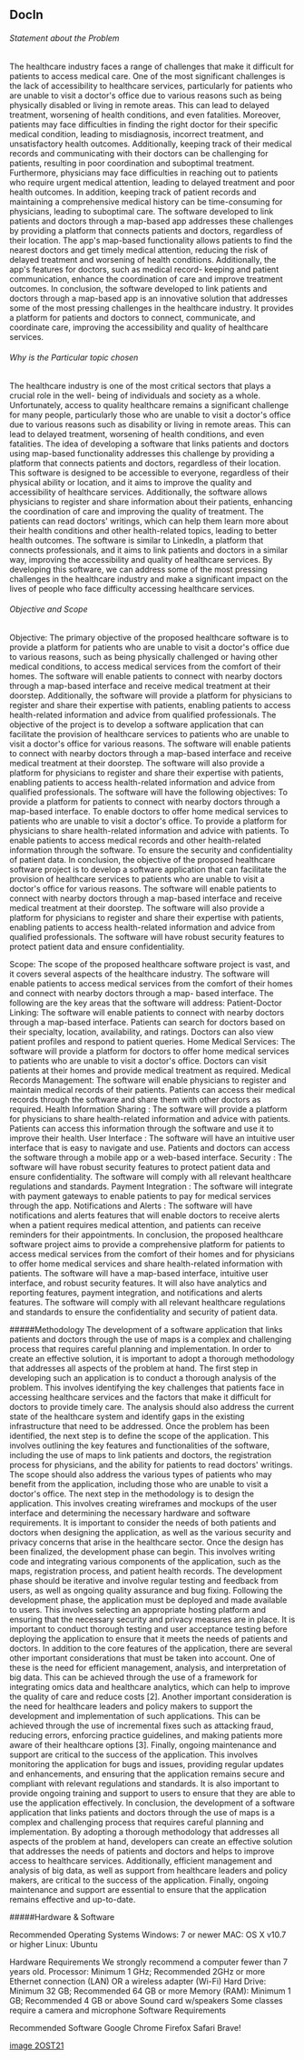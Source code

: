 ## DocIn

###### Statement about the Problem
The healthcare industry faces a range of challenges that make it difficult for patients to access
medical care. One of the most significant challenges is the lack of accessibility to healthcare
services, particularly for patients who are unable to visit a doctor's office due to various
reasons such as being physically disabled or living in remote areas. This can lead to delayed
treatment, worsening of health conditions, and even fatalities.
Moreover, patients may face difficulties in finding the right doctor for their specific medical
condition, leading to misdiagnosis, incorrect treatment, and unsatisfactory health outcomes.
Additionally, keeping track of their medical records and communicating with their doctors
can be challenging for patients, resulting in poor coordination and suboptimal treatment.
Furthermore, physicians may face difficulties in reaching out to patients who require urgent
medical attention, leading to delayed treatment and poor health outcomes. In addition,
keeping track of patient records and maintaining a comprehensive medical history can be
time-consuming for physicians, leading to suboptimal care.
The software developed to link patients and doctors through a map-based app addresses
these challenges by providing a platform that connects patients and doctors, regardless of
their location. The app's map-based functionality allows patients to find the nearest doctors
and get timely medical attention, reducing the risk of delayed treatment and worsening of
health conditions. Additionally, the app's features for doctors, such as medical record-
keeping and patient communication, enhance the coordination of care and improve
treatment outcomes.
In conclusion, the software developed to link patients and doctors through a map-based app
is an innovative solution that addresses some of the most pressing challenges in the
healthcare industry. It provides a platform for patients and doctors to connect, communicate,
and coordinate care, improving the accessibility and quality of healthcare services.


###### Why is the Particular topic chosen
The healthcare industry is one of the most critical sectors that plays a crucial role in the well-
being of individuals and society as a whole. Unfortunately, access to quality healthcare
remains a significant challenge for many people, particularly those who are unable to visit a
doctor's office due to various reasons such as disability or living in remote areas. This can
lead to delayed treatment, worsening of health conditions, and even fatalities.
The idea of developing a software that links patients and doctors using map-based
functionality addresses this challenge by providing a platform that connects patients and
doctors, regardless of their location. This software is designed to be accessible to everyone,
regardless of their physical ability or location, and it aims to improve the quality and
accessibility of healthcare services.
Additionally, the software allows physicians to register and share information about their
patients, enhancing the coordination of care and improving the quality of treatment. The
patients can read doctors' writings, which can help them learn more about their health
conditions and other health-related topics, leading to better health outcomes.
The software is similar to LinkedIn, a platform that connects professionals, and it aims to
link patients and doctors in a similar way, improving the accessibility and quality of
healthcare services. By developing this software, we can address some of the most pressing
challenges in the healthcare industry and make a significant impact on the lives of people
who face difficulty accessing healthcare services.


###### Objective and Scope
Objective: The primary objective of the proposed healthcare software is to provide a
platform for patients who are unable to visit a doctor's office due to various reasons, such as
being physically challenged or having other medical conditions, to access medical services
from the comfort of their homes. The software will enable patients to connect with nearby
doctors through a map-based interface and receive medical treatment at their doorstep.
Additionally, the software will provide a platform for physicians to register and share their
expertise with patients, enabling patients to access health-related information and advice
from qualified professionals.
The objective of the project is to develop a software application that can facilitate the
provision of healthcare services to patients who are unable to visit a doctor's office for
various reasons. The software will enable patients to connect with nearby doctors through a
map-based interface and receive medical treatment at their doorstep. The software will also
provide a platform for physicians to register and share their expertise with patients, enabling
patients to access health-related information and advice from qualified professionals.
The software will have the following objectives:
To provide a platform for patients to connect with nearby doctors through a map-based
interface.
To enable doctors to offer home medical services to patients who are unable to visit a
doctor's office.
To provide a platform for physicians to share health-related information and advice with
patients.
To enable patients to access medical records and other health-related information through
the software.
To ensure the security and confidentiality of patient data.
In conclusion, the objective of the proposed healthcare software project is to develop a
software application that can facilitate the provision of healthcare services to patients who
are unable to visit a doctor's office for various reasons. The software will enable patients to
connect with nearby doctors through a map-based interface and receive medical treatment
at their doorstep. The software will also provide a platform for physicians to register and
share their expertise with patients, enabling patients to access health-related information
and advice from qualified professionals. The software will have robust security features to
protect patient data and ensure confidentiality.

Scope: The scope of the proposed healthcare software project is vast, and it covers several
aspects of the healthcare industry. The software will enable patients to access medical
services from the comfort of their homes and connect with nearby doctors through a map-
based interface. The following are the key areas that the software will address:
Patient-Doctor Linking: The software will enable patients to connect with nearby doctors
through a map-based interface. Patients can search for doctors based on their specialty,
location, availability, and ratings. Doctors can also view patient profiles and respond to
patient queries.
Home Medical Services: The software will provide a platform for doctors to offer home
medical services to patients who are unable to visit a doctor's office. Doctors can visit
patients at their homes and provide medical treatment as required.
Medical Records Management: The software will enable physicians to register and maintain
medical records of their patients. Patients can access their medical records through the
software and share them with other doctors as required.
Health Information Sharing : The software will provide a platform for physicians to share
health-related information and advice with patients. Patients can access this information
through the software and use it to improve their health.
User Interface : The software will have an intuitive user interface that is easy to navigate and
use. Patients and doctors can access the software through a mobile app or a web-based
interface.
Security : The software will have robust security features to protect patient data and ensure
confidentiality. The software will comply with all relevant healthcare regulations and
standards.
Payment Integration : The software will integrate with payment gateways to enable patients
to pay for medical services through the app.
Notifications and Alerts : The software will have notifications and alerts features that will
enable doctors to receive alerts when a patient requires medical attention, and patients can
receive reminders for their appointments.
In conclusion, the proposed healthcare software project aims to provide a comprehensive
platform for patients to access medical services from the comfort of their homes and for
physicians to offer home medical services and share health-related information with
patients. The software will have a map-based interface, intuitive user interface, and robust
security features. It will also have analytics and reporting features, payment integration, and
notifications and alerts features. The software will comply with all relevant healthcare
regulations and standards to ensure the confidentiality and security of patient data.


#####Methodology
The development of a software application that links patients and doctors through the use
of maps is a complex and challenging process that requires careful planning and
implementation. In order to create an effective solution, it is important to adopt a thorough
methodology that addresses all aspects of the problem at hand.
The first step in developing such an application is to conduct a thorough analysis of the
problem. This involves identifying the key challenges that patients face in accessing
healthcare services and the factors that make it difficult for doctors to provide timely care.
The analysis should also address the current state of the healthcare system and identify gaps
in the existing infrastructure that need to be addressed.
Once the problem has been identified, the next step is to define the scope of the application.
This involves outlining the key features and functionalities of the software, including the use
of maps to link patients and doctors, the registration process for physicians, and the ability
for patients to read doctors' writings. The scope should also address the various types of
patients who may benefit from the application, including those who are unable to visit a
doctor's office.
The next step in the methodology is to design the application. This involves creating
wireframes and mockups of the user interface and determining the necessary hardware and
software requirements. It is important to consider the needs of both patients and doctors
when designing the application, as well as the various security and privacy concerns that
arise in the healthcare sector.
Once the design has been finalized, the development phase can begin. This involves writing
code and integrating various components of the application, such as the maps, registration
process, and patient health records. The development phase should be iterative and involve
regular testing and feedback from users, as well as ongoing quality assurance and bug fixing.
Following the development phase, the application must be deployed and made available to
users. This involves selecting an appropriate hosting platform and ensuring that the
necessary security and privacy measures are in place. It is important to conduct thorough
testing and user acceptance testing before deploying the application to ensure that it meets
the needs of patients and doctors.
In addition to the core features of the application, there are several other important
considerations that must be taken into account. One of these is the need for efficient
management, analysis, and interpretation of big data. This can be achieved through the use
of a framework for integrating omics data and healthcare analytics, which can help to
improve the quality of care and reduce costs [2].
Another important consideration is the need for healthcare leaders and policy makers to
support the development and implementation of such applications. This can be achieved
through the use of incremental fixes such as attacking fraud, reducing errors, enforcing
practice guidelines, and making patients more aware of their healthcare options [3].
Finally, ongoing maintenance and support are critical to the success of the application. This
involves monitoring the application for bugs and issues, providing regular updates and
enhancements, and ensuring that the application remains secure and compliant with
relevant regulations and standards. It is also important to provide ongoing training and
support to users to ensure that they are able to use the application effectively.
In conclusion, the development of a software application that links patients and doctors
through the use of maps is a complex and challenging process that requires careful planning
and implementation. By adopting a thorough methodology that addresses all aspects of the
problem at hand, developers can create an effective solution that addresses the needs of
patients and doctors and helps to improve access to healthcare services. Additionally,
efficient management and analysis of big data, as well as support from healthcare leaders
and policy makers, are critical to the success of the application. Finally, ongoing maintenance
and support are essential to ensure that the application remains effective and up-to-date.


#####Hardware & Software

Recommended Operating Systems
Windows: 7 or newer
MAC: OS X v10.7 or higher
Linux: Ubuntu

Hardware Requirements
We strongly recommend a computer fewer than 7 years old.
Processor: Minimum 1 GHz; Recommended 2GHz or more
Ethernet connection (LAN) OR a wireless adapter (Wi-Fi)
Hard Drive: Minimum 32 GB; Recommended 64 GB or more
Memory (RAM): Minimum 1 GB; Recommended 4 GB or above
Sound card w/speakers
Some classes require a camera and microphone
Software Requirements

Recommended Software
Google Chrome
Firefox
Safari
Brave!

[image 2OST21](https://user-images.githubusercontent.com/128926151/230345436-3b65a389-2496-4afc-a9e8-71a77db8721f.png)




